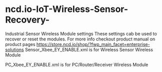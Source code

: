 # ncd.io-IoT-Wireless-Sensor-Recovery-
Industrial Sensor Wireless Module settings
These settings cab be used to recover or reset the modules. For more info checkout product manual on product pages
https://store.ncd.io/shop/?fwp_main_facet=enterprise-solutions
Sensor_Xbee_EY_ENABLE.xml is for Wireless Sensor Wireless Module 

PC_Xbee_EY_ENABLE.xml  is for PC/Router/Receiver Wireless Module 
